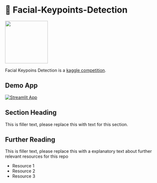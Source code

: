 # 🥸 Facial-Keypoints-Detection

<img src="https://media3.giphy.com/media/l2R0fcsoWBJkhyaLS/giphy.gif" width="140" height="140" />

Facial Keypoins Detection is a [kaggle competition](https://www.kaggle.com/competitions/facial-keypoints-detection).

## Demo App

[![Streamlit App](https://static.streamlit.io/badges/streamlit_badge_black_white.svg)](https://starter-kit.streamlitapp.com/)

## Section Heading

This is filler text, please replace this with text for this section.

## Further Reading

This is filler text, please replace this with a explanatory text about further relevant resources for this repo
- Resource 1
- Resource 2
- Resource 3